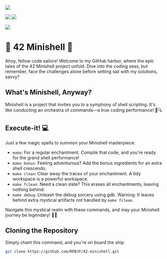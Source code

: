 ![](https://img.shields.io/github/languages/code-size/rpdjf/42-minishell?color=5BCFFF)

![](https://img.shields.io/badge/windows%20terminal-4D4D4D?style=for-the-badge&logo=windows%20terminal&logoColor=white)
![](https://img.shields.io/badge/WSL-0a97f5?style=for-the-badge&logo=linux&logoColor=white)

![](	https://img.shields.io/badge/mac%20os-000000?style=for-the-badge&logo=apple&logoColor=white)
# 🚀 42 Minishell 🚀
Ahoy, fellow code sailors! Welcome to my GitHub harbor, where the epic tales of the 42 Minishell project unfold. Dive into the coding seas, but remember, face the challenges alone before setting sail with my solutions, savvy?

## What's Minishell, Anyway?
Minishell is a project that invites you to a symphony of shell scripting. It's like conducting an orchestra of commands—a true coding performance! 🎻🔍

## Execute-it! 💻 

Just a few magic spells to summon your Minishell masterpiece:

- `make`: For a regular enchantment. Compile that code, and you're ready for the grand shell performance!
- `make bonus`: Feeling adventurous? Add the bonus ingredients for an extra shell crescendo.
- `make clean`: Clear away the traces of your enchantment. A tidy workspace is a powerful workspace.
- `make fclean`: Need a clean slate? This erases all enchantments, leaving nothing behind.
- `make debug`: Unleash the debug sorcery using gdb. Warning: It leaves behind extra mystical artifacts not handled by `make fclean`.

Navigate this mystical realm with these commands, and may your Minishell journey be legendary! 🌟🔮

## Cloning the Repository
Simply chant this command, and you're on board the ship:
```bash
git clone https://github.com/RPDJF/42-minishell.git
```
